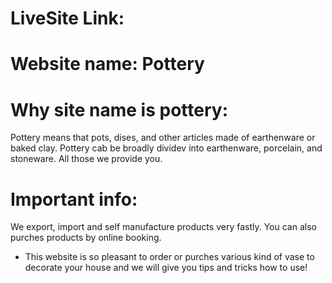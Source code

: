 # LiveSite Link: 
# Website name: Pottery
# Why site name is pottery: 
   Pottery means that pots, dises, and other articles made of earthenware or baked clay. Pottery cab be broadly dividev into earthenware, porcelain, and stoneware. All those we provide you.
#  Important info:
   We export, import and self manufacture products very fastly. You can also purches products by online booking.
* This website is so pleasant to order or purches various kind of vase to decorate your house and we will give you tips and tricks how to use!
